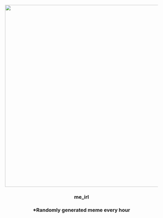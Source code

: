 <p align="center">
        <img src="https://i.redd.it/c5acqqgzosl81.jpg" width="600" height="600">
        </p>
        <h3 align="center">me_irl</h3>
        <h3 align="center">*Randomly generated meme every hour</h3>
    